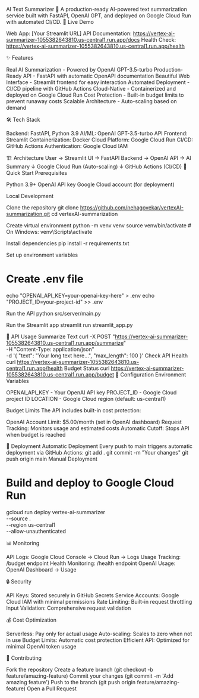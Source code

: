AI Text Summarizer 🤖
A production-ready AI-powered text summarization service built with FastAPI, OpenAI GPT, and deployed on Google Cloud Run with automated CI/CD.
🚀 Live Demo

Web App: [Your Streamlit URL]
API Documentation: https://vertex-ai-summarizer-1055382643810.us-central1.run.app/docs
Health Check: https://vertex-ai-summarizer-1055382643810.us-central1.run.app/health

✨ Features

Real AI Summarization - Powered by OpenAI GPT-3.5-turbo
Production-Ready API - FastAPI with automatic OpenAPI documentation
Beautiful Web Interface - Streamlit frontend for easy interaction
Automated Deployment - CI/CD pipeline with GitHub Actions
Cloud-Native - Containerized and deployed on Google Cloud Run
Cost Protection - Built-in budget limits to prevent runaway costs
Scalable Architecture - Auto-scaling based on demand

🛠️ Tech Stack

Backend: FastAPI, Python 3.9
AI/ML: OpenAI GPT-3.5-turbo API
Frontend: Streamlit
Containerization: Docker
Cloud Platform: Google Cloud Run
CI/CD: GitHub Actions
Authentication: Google Cloud IAM

🏗️ Architecture
User → Streamlit UI → FastAPI Backend → OpenAI API → AI Summary
                            ↓
                    Google Cloud Run (Auto-scaling)
                            ↓
                    GitHub Actions (CI/CD)
🚀 Quick Start
Prerequisites

Python 3.9+
OpenAI API key
Google Cloud account (for deployment)

Local Development

Clone the repository
git clone https://github.com/nehagovekar/vertexAI-summarization.git
cd vertexAI-summarization

Create virtual environment
python -m venv venv
source venv/bin/activate  # On Windows: venv\Scripts\activate

Install dependencies
pip install -r requirements.txt

Set up environment variables
# Create .env file
echo "OPENAI_API_KEY=your-openai-key-here" > .env
echo "PROJECT_ID=your-project-id" >> .env

Run the API
python src/server/main.py

Run the Streamlit app
streamlit run streamlit_app.py


📝 API Usage
Summarize Text
curl -X POST "https://vertex-ai-summarizer-1055382643810.us-central1.run.app/summarize" \
  -H "Content-Type: application/json" \
  -d '{
    "text": "Your long text here...",
    "max_length": 100
  }'
Check API Health
curl https://vertex-ai-summarizer-1055382643810.us-central1.run.app/health
Budget Status
curl https://vertex-ai-summarizer-1055382643810.us-central1.run.app/budget
🔧 Configuration
Environment Variables

OPENAI_API_KEY - Your OpenAI API key
PROJECT_ID - Google Cloud project ID
LOCATION - Google Cloud region (default: us-central1)

Budget Limits
The API includes built-in cost protection:

OpenAI Account Limit: $5.00/month (set in OpenAI dashboard)
Request Tracking: Monitors usage and estimated costs
Automatic Cutoff: Stops API when budget is reached

🚀 Deployment
Automatic Deployment
Every push to main triggers automatic deployment via GitHub Actions:
git add .
git commit -m "Your changes"
git push origin main
Manual Deployment
# Build and deploy to Google Cloud Run
gcloud run deploy vertex-ai-summarizer \
  --source . \
  --region us-central1 \
  --allow-unauthenticated
  
📊 Monitoring

API Logs: Google Cloud Console → Cloud Run → Logs
Usage Tracking: /budget endpoint
Health Monitoring: /health endpoint
OpenAI Usage: OpenAI Dashboard → Usage

🔒 Security

API Keys: Stored securely in GitHub Secrets
Service Accounts: Google Cloud IAM with minimal permissions
Rate Limiting: Built-in request throttling
Input Validation: Comprehensive request validation

💰 Cost Optimization

Serverless: Pay only for actual usage
Auto-scaling: Scales to zero when not in use
Budget Limits: Automatic cost protection
Efficient API: Optimized for minimal OpenAI token usage

🤝 Contributing

Fork the repository
Create a feature branch (git checkout -b feature/amazing-feature)
Commit your changes (git commit -m 'Add amazing feature')
Push to the branch (git push origin feature/amazing-feature)
Open a Pull Request


